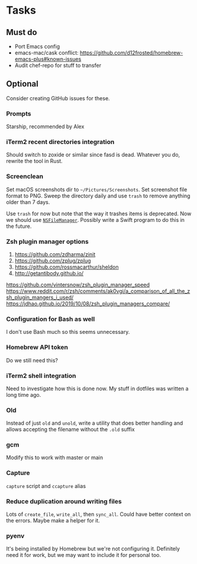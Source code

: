 # Tasks

## Must do

- Port Emacs config
- emacs-mac/cask conflict: https://github.com/d12frosted/homebrew-emacs-plus#known-issues
- Audit chef-repo for stuff to transfer

## Optional

Consider creating GitHub issues for these.

### Prompts

Starship, recommended by Alex

### iTerm2 recent directories integration

Should switch to zoxide or similar since fasd is dead. Whatever you do, rewrite the tool in Rust.

### Screenclean

Set macOS screenshots dir to `~/Pictures/Screenshots`. Set screenshot file format to PNG. Sweep the directory daily and use `trash` to remove anything older than 7 days.

Use `trash` for now but note that the way it trashes items is deprecated. Now we should use [`NSFileManager`](https://developer.apple.com/documentation/foundation/nsfilemanager/1414306-trashitematurl). Possibly write a Swift program to do this in the future.

### Zsh plugin manager options

1. https://github.com/zdharma/zinit
1. https://github.com/zplug/zplug
1. https://github.com/rossmacarthur/sheldon
1. http://getantibody.github.io/

https://github.com/vintersnow/zsh_plugin_manager_speed
https://www.reddit.com/r/zsh/comments/ak0vgi/a_comparison_of_all_the_zsh_plugin_mangers_i_used/
https://jdhao.github.io/2019/10/08/zsh_plugin_managers_compare/

### Configuration for Bash as well

I don't use Bash much so this seems unnecessary.

### Homebrew API token

Do we still need this?

### iTerm2 shell integration

Need to investigate how this is done now. My stuff in dotfiles was written a long time ago.

### Old

Instead of just `old` and `unold`, write a utility that does better handling and allows accepting the filename without the `.old` suffix

### gcm

Modify this to work with master or main

### Capture

`capture` script and `ccapture` alias

### Reduce duplication around writing files

 Lots of `create_file`, `write_all`, then `sync_all`. Could have better context on the errors. Maybe make a helper for it.

### pyenv

It's being installed by Homebrew but we're not configuring it. Definitely need it for work, but we may want to include it for personal too.
